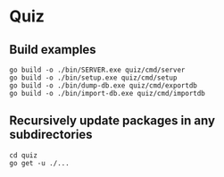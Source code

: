 # Quiz

## Build examples

```
go build -o ./bin/SERVER.exe quiz/cmd/server
go build -o ./bin/setup.exe quiz/cmd/setup
go build -o ./bin/dump-db.exe quiz/cmd/exportdb
go build -o ./bin/import-db.exe quiz/cmd/importdb
```

## Recursively update packages in any subdirectories

```
cd quiz
go get -u ./...
```
